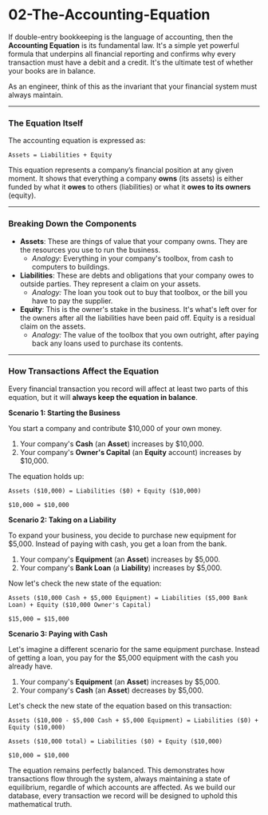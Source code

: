# 02-The-Accounting-Equation

If double-entry bookkeeping is the language of accounting, then the **Accounting Equation** is its fundamental law. It's a simple yet powerful formula that underpins all financial reporting and confirms why every transaction must have a debit and a credit. It's the ultimate test of whether your books are in balance.

As an engineer, think of this as the invariant that your financial system must always maintain.

---

### The Equation Itself

The accounting equation is expressed as:

`Assets = Liabilities + Equity`

This equation represents a company’s financial position at any given moment. It shows that everything a company **owns** (its assets) is either funded by what it **owes** to others (liabilities) or what it **owes to its owners** (equity).

---

### Breaking Down the Components

* **Assets**: These are things of value that your company owns. They are the resources you use to run the business.
    * *Analogy:* Everything in your company's toolbox, from cash to computers to buildings.
* **Liabilities**: These are debts and obligations that your company owes to outside parties. They represent a claim on your assets.
    * *Analogy:* The loan you took out to buy that toolbox, or the bill you have to pay the supplier.
* **Equity**: This is the owner's stake in the business. It's what's left over for the owners after all the liabilities have been paid off. Equity is a residual claim on the assets.
    * *Analogy:* The value of the toolbox that you own outright, after paying back any loans used to purchase its contents.

---

### How Transactions Affect the Equation

Every financial transaction you record will affect at least two parts of this equation, but it will **always keep the equation in balance**.

**Scenario 1: Starting the Business**

You start a company and contribute $10,000 of your own money.

1.  Your company's **Cash** (an **Asset**) increases by $10,000.
2.  Your company's **Owner's Capital** (an **Equity** account) increases by $10,000.

The equation holds up:

`Assets ($10,000) = Liabilities ($0) + Equity ($10,000)`

`$10,000 = $10,000`

**Scenario 2: Taking on a Liability**

To expand your business, you decide to purchase new equipment for $5,000. Instead of paying with cash, you get a loan from the bank.

1.  Your company's **Equipment** (an **Asset**) increases by $5,000.
2.  Your company's **Bank Loan** (a **Liability**) increases by $5,000.

Now let's check the new state of the equation:

`Assets ($10,000 Cash + $5,000 Equipment) = Liabilities ($5,000 Bank Loan) + Equity ($10,000 Owner's Capital)`

`$15,000 = $15,000`

**Scenario 3: Paying with Cash**

Let's imagine a different scenario for the same equipment purchase. Instead of getting a loan, you pay for the $5,000 equipment with the cash you already have.

1.  Your company's **Equipment** (an **Asset**) increases by $5,000.
2.  Your company's **Cash** (an **Asset**) decreases by $5,000.

Let's check the new state of the equation based on this transaction:

`Assets ($10,000 - $5,000 Cash + $5,000 Equipment) = Liabilities ($0) + Equity ($10,000)`

`Assets ($10,000 total) = Liabilities ($0) + Equity ($10,000)`

`$10,000 = $10,000`

The equation remains perfectly balanced. This demonstrates how transactions flow through the system, always maintaining a state of equilibrium, regardle of which accounts are affected. As we build our database, every transaction we record will be designed to uphold this mathematical truth.